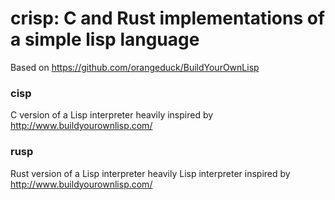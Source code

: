 # crisp: C and Rust implementations of a simple lisp language
Based on https://github.com/orangeduck/BuildYourOwnLisp

### cisp
C version of a Lisp interpreter heavily inspired by http://www.buildyourownlisp.com/

### rusp
Rust version of a Lisp interpreter heavily Lisp interpreter inspired by http://www.buildyourownlisp.com/

